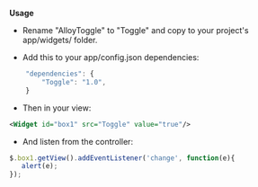 **Usage**

+ Rename "AlloyToggle" to "Toggle" and copy to your project's app/widgets/ folder.

+ Add this to your app/config.json dependencies:

```javascript
    "dependencies": {
        "Toggle": "1.0",
	}
```

+ Then in your view:

```xml
<Widget id="box1" src="Toggle" value="true"/>
```

+ And listen from the controller:

```javascript
$.box1.getView().addEventListener('change', function(e){
   alert(e); 
});
```

